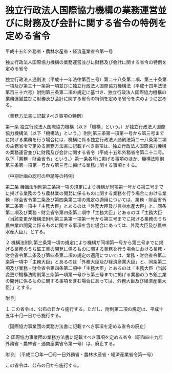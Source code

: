 # 独立行政法人国際協力機構の業務運営並びに財務及び会計に関する省令の特例を定める省令

平成十五年外務省・農林水産省・経済産業省令第一号

独立行政法人国際協力機構の業務運営並びに財務及び会計に関する省令の特例を定める省令

独立行政法人通則法（平成十一年法律第百三号）第二十八条第二項、第三十条第一項及び第三十一条第一項並びに独立行政法人国際協力機構法（平成十四年法律第百三十六号）附則第三条第二項の規定に基づき、独立行政法人国際協力機構の業務運営並びに財務及び会計に関する省令の特例を定める省令を次のように定める。

（業務方法書に記載すべき事項の特例）

第一条 独立行政法人国際協力機構（以下「機構」という。）が独立行政法人国際協力機構法（以下「機構法」という。）附則第三条第一項第一号から第三号までに掲げる業務を行う場合には、機構に係る独立行政法人通則法第二十八条第二項の主務省令で定める業務方法書に記載すべき事項は、独立行政法人国際協力機構の業務運営並びに財務及び会計に関する省令（平成十五年外務省令第二十二号。以下「業務・財会省令」という。）第一条各号に掲げる事項のほか、機構法附則第三条第一項第一号から第三号に掲げる業務に関する事項とする。

（中期計画の認可の申請等の特例）

第二条 機搆法附則第三条第一項の規定により機構が同項第一号から第三号までに掲げる業務のうち農林業の開発に係るものに関する業務を行う場合における業務・財会省令第二条及び第四条第二項の規定の適用については、業務・財会省令第二条第一項中「主務大臣」とあるのは「外務大臣及び農林水産大臣」と、同条第二項及び業務・財会省令第四条第二項中「主務大臣」とあるのは「主務大臣（当該変更が機構法附則第三条第一項第一号から第三号までに掲げる業務のうち農林業の開発に係るものに関する事項を含む場合にあっては、外務大臣及び農林水産大臣）」とする。

２ 機構法附則第三条第一項の規定により機構が同項第一号から第三号までに掲げる業務のうち鉱工業の開発に係るものに関する業務を行う場合における業務・財会省令第二条及び第四条第二項の規定の適用については、業務・財会省令第二条第一項中「主務大臣」とあるのは「外務大臣及び経済産業大臣」と、同条第二項及び業務・財会省令第四条第二項中「主務大臣」とあるのは「主務大臣（当該変更が機構法附則第三条第一項第一号から第三号までに掲げる業務のうち鉱工業の開発に係るものに関する事項を含む場合にあっては、外務大臣及び経済産業大臣）」とする。

附 則

１ この省令は、公布の日から施行する。ただし、附則第二項の規定は、平成十五年十月一日から施行する。

（国際協力事業団の業務方法書に記載すべき事項を定める省令の廃止）

２ 国際協力事業団の業務方法書に記載すべき事項を定める省令（昭和四十九年外務省・農林省・通商産業省令第一号）は、廃止する。

附 則 （平成二〇年一〇月一日外務省・農林水産省・経済産業省令第一号）

この省令は、公布の日から施行する。
